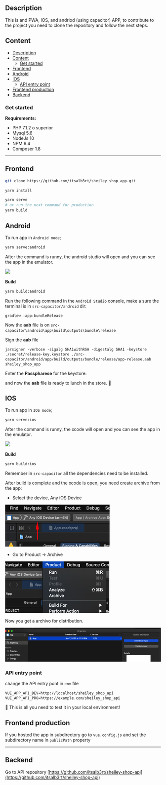 ## Description
This is and PWA, IOS, and andriod (using capacitor) APP, to contribute to the project you need to clone the repository and follow the next steps.

## Content

- [Description](#description)
- [Content](#content)
  - [Get started](#get-started)
- [Frontend](#frontend)
- [Android](#android)
- [IOS](#ios)
  - [API entry point](#api-entry-point)
- [Frontend production](#frontend-production)
- [Backend](#backend)

### Get started 

**Requirements:**
- PHP 7.1.2 o superior
- Mysql 5.6
- NodeJs 10
- NPM 6.4
- Composer 1.8

---

## Frontend

```bash
git clone https://github.com/itsalb3rt/sheiley_shop_app.git
```

```bash
yarn install 
```

```bash
yarn serve
# or run the next command for production
yarn build
```

## Android

To run app in `Android mode`;

```bash
yarn serve:android
```

After the command is runny, the android studio will open and you can see the app in the emulator.

![](https://capacitorjs.com/assets/img/docs/android/running.png)

**Build**

```bash
yarn build:android
```

Run the following command in the `Android Studio` console, make a sure the terminal is in `src-capacitor/android` dir:

```
gradlew :app:bundleRelease
```

Now the **aab** file is on `src-capacitor\android\app\build\outputs\bundle\release`

Sign the **aab** file

```
jarsigner -verbose -sigalg SHA1withRSA -digestalg SHA1 -keystore ./secret/release-key.keystore ./src-capacitor/android/app/build/outputs/bundle/release/app-release.aab sheiley_shop_app
```

Enter the **Passpharese** for the keystore:

and now the **aab** file is ready to lunch in the store. :confetti_ball:

## IOS

To run app in `IOS mode`;

```bash
yarn serve:ios
```

After the command is runny, the xcode will open and you can see the app in the emulator.

![](https://capacitorjs.com/assets/img/docs/ios/running.png)

**Build**

```bash
yarn build:ios
```

Remember in `src-capacitor` all the dependencies need to be installed.

After build is complete and the xcode is open, you need create archive from the app:

- Select the device, Any iOS Device

![](./docs/ios-device-selection.png)


- Go to Product -> Archive

![](./docs/ios-create-archive.png)

Now you get a archivo for distribution.

![](./docs/archives.png)

### API entry point

change the API entry pont in `env` file

```env
VUE_APP_API_DEV=http://localhost/sheiley_shop_api
VUE_APP_API_PRO=https://example.com/sheiley_shop_api
```

:tada: This is all you need to test it in your local environment!

## Frontend production


If you hosted the app in subdirectory go to `vue.config.js` and set the subdirectory name in `publicPath` property 

---

## Backend

Go to API repository [https://github.com/itsalb3rt/sheiley-shop-api](https://github.com/itsalb3rt/sheiley-shop-api)
